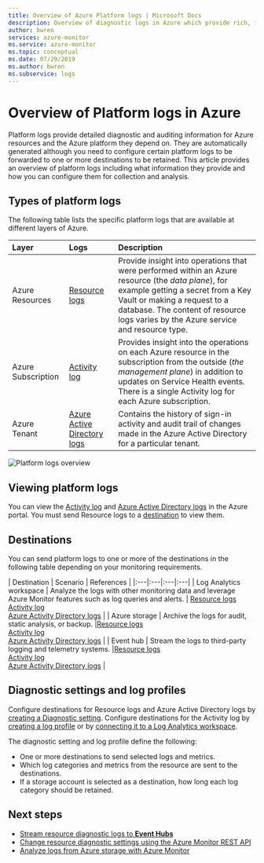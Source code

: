 ```yaml
---
title: Overview of Azure Platform logs | Microsoft Docs
description: Overview of diagnostic logs in Azure which provide rich, frequent data about the operation of an Azure resource.
author: bwren
services: azure-monitor
ms.service: azure-monitor
ms.topic: conceptual
ms.date: 07/29/2019
ms.author: bwren
ms.subservice: logs
---
```

# Overview of Platform logs in Azure
Platform logs provide detailed diagnostic and auditing information for Azure resources and the Azure platform they depend on. They are automatically generated although you need to configure certain platform logs to be forwarded to one or more destinations to be retained. This article provides an overview of platform logs including what information they provide and how you can configure them for collection and analysis.

## Types of platform logs
The following table lists the specific platform logs that are available at different layers of Azure.

| Layer | Logs | Description |
|:---|:---|:---|
| Azure Resources | [Resource logs](diagnostic-logs-schema.md) | Provide insight into operations that were performed within an Azure resource (the *data plane*), for example getting a secret from a Key Vault or making a request to a database. The content of resource logs varies by the Azure service and resource type. |
| Azure Subscription | [Activity log](activity-logs-overview.md) | Provides insight into the operations on each Azure resource in the subscription from the outside (*the management plane*) in addition to updates on Service Health events. There is a single Activity log for each Azure subscription.   |
| Azure Tenant | [Azure Active Directory logs](../active-directory/reports-monitoring/overview-reports.md)  | Contains the history of sign-in activity and audit trail of changes made in the Azure Active Directory for a particular tenant.   |


![Platform logs overview](media/diagnostic-logs-overview/logs-overview.png)

## Viewing platform logs
You can view the [Activity log](activity-log-view.md) and [Azure Active Directory logs](../active-directory/reports-monitoring/overview-reports.md) in the Azure portal. You must send Resource logs to a [destination](#destinations) to view them.


## Destinations
You can send platform logs to one or more of the destinations in the following table depending on your monitoring requirements. 

| Destination | Scenario | References |
|:---|:---|:---|:---|
| Log Analytics workspace | Analyze the logs with other monitoring data and leverage Azure Monitor features such as log queries and alerts. | [Resource logs](diagnostic-logs-stream-log-store.md)<br>[Activity log](activity-log-collect.md)<br>[Azure Activity Directory logs](../active-directory/reports-monitoring/howto-integrate-activity-logs-with-log-analytics.md) |
| Azure storage | Archive the logs for audit, static analysis, or backup. |[Resource logs](archive-diagnostic-logs.md)<br>[Activity log](activity-log-export.md)<br>[Azure Activity Directory logs](../active-directory/reports-monitoring/quickstart-azure-monitor-route-logs-to-storage-account.md) |
| Event hub | Stream the logs to third-party logging and telemetry systems.  |[Resource logs](resource-logs-stream-event-hubs.md)<br>[Activity log](activity-log-export.md)<br>[Azure Activity Directory logs](../active-directory/reports-monitoring/tutorial-azure-monitor-stream-logs-to-event-hub.md) |


## Diagnostic settings and log profiles
Configure destinations for Resource logs and Azure Active Directory logs by [creating a Diagnostic setting](diagnostic-settings.md). Configure destinations for the Activity log by [creating a log profile](activity-log-export.md) or by [connecting it to a Log Analytics workspace](activity-log-collect.md).

The diagnostic setting and log profile define the following:

- One or more destinations to send selected logs and metrics.
- Which log categories and metrics from the resource are sent to the destinations.
- If a storage account is selected as a destination, how long each log category should be retained.



## Next steps

* [Stream resource diagnostic logs to **Event Hubs**](resource-logs-stream-event-hubs.md)
* [Change resource diagnostic settings using the Azure Monitor REST API](https://docs.microsoft.com/rest/api/monitor/)
* [Analyze logs from Azure storage with Azure Monitor](collect-azure-metrics-logs.md)
